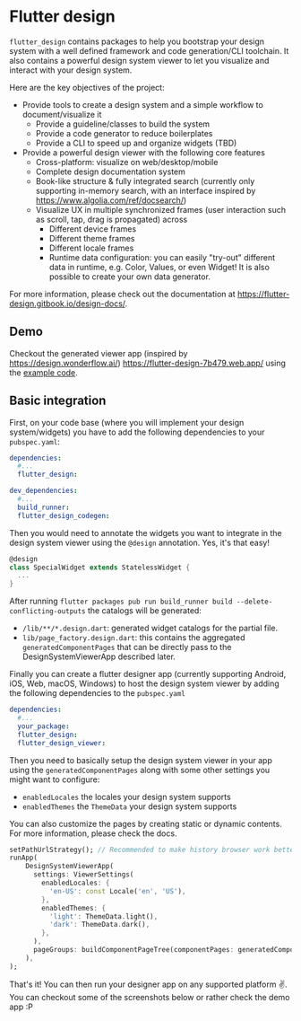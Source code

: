 # Flutter design

`flutter_design` contains packages to help you bootstrap your design system with a well defined framework and code generation/CLI toolchain. It also contains a powerful design system viewer to let you visualize and interact with your design system.

Here are the key objectives of the project:
- Provide tools to create a design system and a simple workflow to document/visualize it
  - Provide a guideline/classes to build the system
  - Provide a code generator to reduce boilerplates
  - Provide a CLI to speed up and organize widgets (TBD)
- Provide a powerful design viewer with the following core features
  - Cross-platform: visualize on web/desktop/mobile
  - Complete design documentation system 
  - Book-like structure & fully integrated search (currently only supporting in-memory search, with an interface inspired by https://www.algolia.com/ref/docsearch/) 
  - Visualize UX in multiple synchronized frames (user interaction such as scroll, tap, drag is propagated) across
    - Different device frames
    - Different theme frames
    - Different locale frames
    - Runtime data configuration: you can easily "try-out" different data in runtime, e.g. Color, Values, or even Widget! It is also possible to create your own data generator.

For more information, please check out the documentation at https://flutter-design.gitbook.io/design-docs/.

## Demo

Checkout the generated viewer app (inspired by https://design.wonderflow.ai/) https://flutter-design-7b479.web.app/ using the [example code](https://github.com/ShiroYacha/flutter_design/tree/main/packages/flutter_design_viewer/example).



## Basic integration

First, on your code base (where you will implement your design system/widgets) you have to add the following dependencies to your `pubspec.yaml`: 

```yaml
dependencies:
  #...
  flutter_design:

dev_dependencies:
  #...
  build_runner:
  flutter_design_codegen:
```

Then you would need to annotate the widgets you want to integrate in the design system viewer using the `@design` annotation. Yes, it's that easy!  

```dart
@design
class SpecialWidget extends StatelessWidget {
  ...
}
```

After running `flutter packages pub run build_runner build --delete-conflicting-outputs` the catalogs will be generated:
- `/lib/**/*.design.dart`: generated widget catalogs for the partial file.
- `lib/page_factory.design.dart`: this contains the aggregated `generatedComponentPages` that can be directly pass to the DesignSystemViewerApp described later.

Finally you can create a flutter designer app (currently supporting Android, iOS, Web, macOS, Windows) to host the design system viewer by adding the following dependencies to the `pubspec.yaml`

```yaml
dependencies:
  #...
  your_package:
  flutter_design:
  flutter_design_viewer:
```

Then you need to basically setup the design system viewer in your app using the `generatedComponentPages` along with some other settings you might want to configure:
- `enabledLocales` the locales your design system supports
- `enabledThemes` the `ThemeData` your design system supports

You can also customize the pages by creating static or dynamic contents. For more information, please check the docs.

```dart
setPathUrlStrategy(); // Recommended to make history browser work better in web
runApp(
    DesignSystemViewerApp(
      settings: ViewerSettings(
        enabledLocales: {
          'en-US': const Locale('en', 'US'),
        },
        enabledThemes: {
          'light': ThemeData.light(),
          'dark': ThemeData.dark(),
        },
      ),
      pageGroups: buildComponentPageTree(componentPages: generatedComponentPages),
    ),
);
```

That's it! You can then run your designer app on any supported platform :v:. You can checkout some of the screenshots below or rather check the demo app :P 
